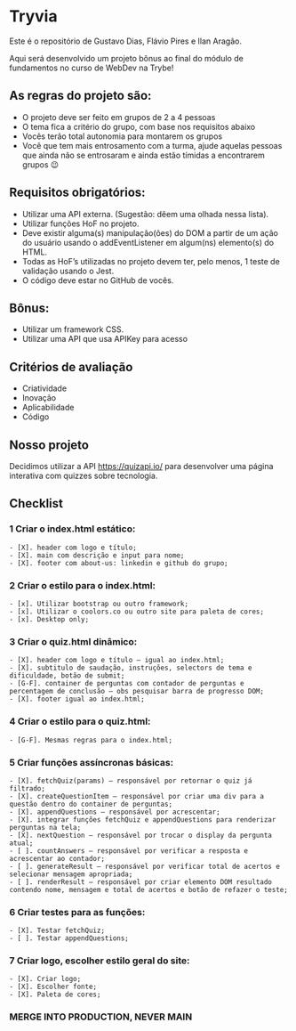 # Tryvia

Este é o repositório de Gustavo Dias, Flávio Pires e Ilan Aragão.

Aqui será desenvolvido um projeto bônus ao final do módulo de fundamentos no curso de WebDev na Trybe!

## As regras do projeto são:

- O projeto deve ser feito em grupos de 2 a 4 pessoas
- O tema fica a critério do grupo, com base nos requisitos abaixo
- Vocês terão total autonomia para montarem os grupos
- Você que tem mais entrosamento com a turma, ajude aquelas pessoas que ainda não se entrosaram e ainda estão tímidas a encontrarem grupos :wink:

## Requisitos obrigatórios:

- Utilizar uma API externa. (Sugestão: dêem uma olhada nessa lista).
- Utilizar funções HoF no projeto.
- Deve existir alguma(s) manipulação(ões) do DOM a partir de um ação do usuário usando o addEventListener em algum(ns) elemento(s) do HTML.
- Todas as HoF’s utilizadas no projeto devem ter, pelo menos, 1 teste de validação usando o Jest.
- O código deve estar no GitHub de vocês.

## Bônus:

- Utilizar um framework CSS.
- Utilizar uma API que usa APIKey para acesso

## Critérios de avaliação

- Criatividade
- Inovação
- Aplicabilidade
- Código

## Nosso projeto

Decidimos utilizar a API https://quizapi.io/ para desenvolver uma página interativa com quizzes sobre tecnologia.

## Checklist

### 1 Criar o index.html estático:
	- [X]. header com logo e título;
	- [X]. main com descrição e input para nome; 
	- [X]. footer com about-us: linkedin e github do grupo;
### 2 Criar o estilo para o index.html:
	- [x]. Utilizar bootstrap ou outro framework;
	- [x]. Utilizar o coolors.co ou outro site para paleta de cores;
	- [x]. Desktop only;
### 3 Criar o quiz.html dinâmico:
	- [X]. header com logo e título – igual ao index.html;
	- [X]. subtitulo de saudação, instruções, selectors de tema e dificuldade, botão de submit;
	- [G-F]. container de perguntas com contador de perguntas e percentagem de conclusão – obs pesquisar barra de progresso DOM;
	- [X]. footer igual ao index.html;
### 4 Criar o estilo para o quiz.html:
	- [G-F]. Mesmas regras para o index.html;
### 5 Criar funções assíncronas básicas:
	- [X]. fetchQuiz(params) – responsável por retornar o quiz já filtrado;
	- [X]. createQuestionItem – responsável por criar uma div para a questão dentro do container de perguntas;
	- [X]. appendQuestions – responsável por acrescentar;
	- [X]. integrar funções fetchQuiz e appendQuestions para renderizar perguntas na tela;
	- [X]. nextQuestion – responsável por trocar o display da pergunta atual;
	- [ ]. countAnswers – responsável por verificar a resposta e acrescentar ao contador;
	- [ ]. generateResult – responsável por verificar total de acertos e selecionar mensagem apropriada;
	- [ ]. renderResult – responsável por criar elemento DOM resultado contendo nome, mensagem e total de acertos e botão de refazer o teste;
### 6 Criar testes para as funções:
	- [X]. Testar fetchQuiz;
	- [ ]. Testar appendQuestions;
### 7 Criar logo, escolher estilo geral do site:
	- [X]. Criar logo;
	- [X]. Escolher fonte;
	- [X]. Paleta de cores;

### MERGE INTO PRODUCTION, NEVER MAIN 
